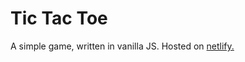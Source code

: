 # Tic Tac Toe

A simple game, written in vanilla JS. Hosted on [netlify.](https://elated-nightingale-4f4fbd.netlify.com/)
